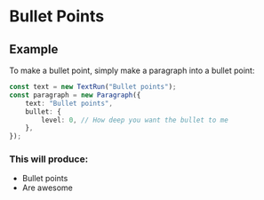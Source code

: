 # Bullet Points

## Example

To make a bullet point, simply make a paragraph into a bullet point:

```ts
const text = new TextRun("Bullet points");
const paragraph = new Paragraph({
    text: "Bullet points",
    bullet: {
        level: 0, // How deep you want the bullet to me
    },
});
```

### This will produce:

-   Bullet points
-   Are awesome
